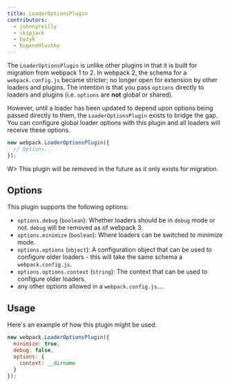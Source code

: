 ```yaml
---
title: LoaderOptionsPlugin
contributors:
  - johnnyreilly
  - skipjack
  - byzyk
  - EugeneHlushko
---
```


The `LoaderOptionsPlugin` is unlike other plugins in that it is built for migration from webpack 1 to 2. In webpack 2, the schema for a `webpack.config.js` became stricter; no longer open for extension by other loaders and plugins. The intention is that you pass `options` directly to loaders and plugins (i.e. `options` are __not__ global or shared).

However, until a loader has been updated to depend upon options being passed directly to them, the `LoaderOptionsPlugin` exists to bridge the gap. You can configure global loader options with this plugin and all loaders will receive these options.

``` js
new webpack.LoaderOptionsPlugin({
  // Options...
});
```

W> This plugin will be removed in the future as it only exists for migration.


## Options

This plugin supports the following options:

- `options.debug` (`boolean`): Whether loaders should be in `debug` mode or not. `debug` will be removed as of webpack 3.
- `options.minimize` (`boolean`): Where loaders can be switched to minimize mode.
- `options.options` (`object`): A configuration object that can be used to configure older loaders - this will take the same schema a `webpack.config.js`.
- `options.options.context` (`string`): The context that can be used to configure older loaders.
- any other options allowed in a `webpack.config.js`....


## Usage

Here's an example of how this plugin might be used:

```javascript
new webpack.LoaderOptionsPlugin({
  minimize: true,
  debug: false,
  options: {
    context: __dirname
  }
});
```
